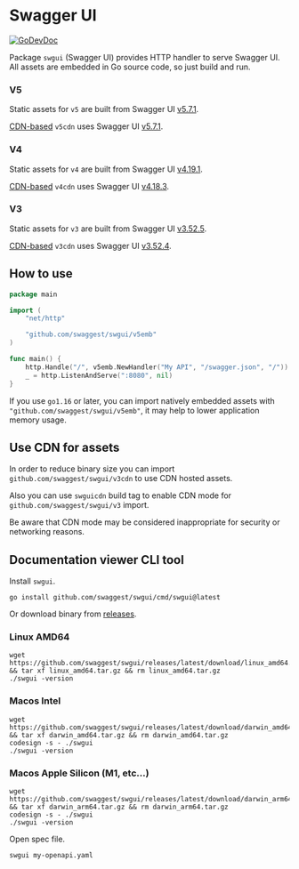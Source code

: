 # Swagger UI

[![GoDevDoc](https://img.shields.io/badge/dev-doc-00ADD8?logo=go)](https://pkg.go.dev/github.com/swaggest/swgui)

Package `swgui` (Swagger UI) provides HTTP handler to serve Swagger UI. All assets are embedded in Go source code, so
just build and run.

### V5

Static assets for `v5` are built from Swagger
UI [v5.7.1](https://github.com/swagger-api/swagger-ui/releases/tag/v5.7.1).

[CDN-based](https://cdnjs.com/libraries/swagger-ui) `v5cdn` uses Swagger
UI [v5.7.1](https://github.com/swagger-api/swagger-ui/releases/tag/v5.7.1).

### V4

Static assets for `v4` are built from Swagger
UI [v4.19.1](https://github.com/swagger-api/swagger-ui/releases/tag/v4.19.1).

[CDN-based](https://cdnjs.com/libraries/swagger-ui) `v4cdn` uses Swagger
UI [v4.18.3](https://github.com/swagger-api/swagger-ui/releases/tag/v4.18.3).

### V3

Static assets for `v3` are built from Swagger
UI [v3.52.5](https://github.com/swagger-api/swagger-ui/releases/tag/v3.52.5).

[CDN-based](https://cdnjs.com/libraries/swagger-ui) `v3cdn` uses Swagger
UI [v3.52.4](https://github.com/swagger-api/swagger-ui/releases/tag/v3.52.4).

## How to use

```go
package main

import (
	"net/http"

	"github.com/swaggest/swgui/v5emb"
)

func main() {
	http.Handle("/", v5emb.NewHandler("My API", "/swagger.json", "/"))
	_ = http.ListenAndServe(":8080", nil)
}
```

If you use `go1.16` or later, you can import natively embedded assets with `"github.com/swaggest/swgui/v5emb"`, it may
help to lower application memory usage.

## Use CDN for assets

In order to reduce binary size you can import `github.com/swaggest/swgui/v3cdn` to use CDN hosted assets.

Also you can use `swguicdn` build tag to enable CDN mode for `github.com/swaggest/swgui/v3` import.

Be aware that CDN mode may be considered inappropriate for security or networking reasons.

## Documentation viewer CLI tool

Install `swgui`.

```
go install github.com/swaggest/swgui/cmd/swgui@latest
```

Or download binary from [releases](https://github.com/swaggest/swgui/releases).

### Linux AMD64

```
wget https://github.com/swaggest/swgui/releases/latest/download/linux_amd64.tar.gz && tar xf linux_amd64.tar.gz && rm linux_amd64.tar.gz
./swgui -version
```

### Macos Intel

```
wget https://github.com/swaggest/swgui/releases/latest/download/darwin_amd64.tar.gz && tar xf darwin_amd64.tar.gz && rm darwin_amd64.tar.gz
codesign -s - ./swgui
./swgui -version
```

### Macos Apple Silicon (M1, etc...)

```
wget https://github.com/swaggest/swgui/releases/latest/download/darwin_arm64.tar.gz && tar xf darwin_arm64.tar.gz && rm darwin_arm64.tar.gz
codesign -s - ./swgui
./swgui -version
```

Open spec file.

```
swgui my-openapi.yaml
```
